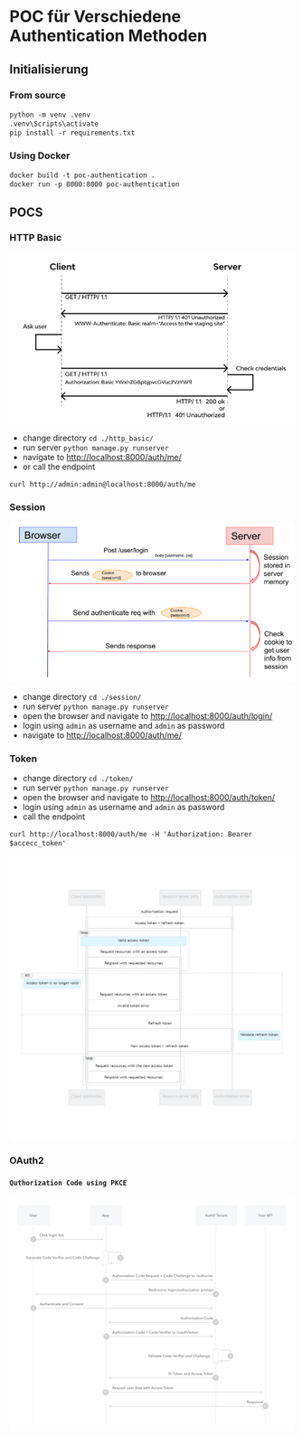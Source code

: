 # POC für Verschiedene Authentication Methoden

## Initialisierung

### From source

```
python -m venv .venv
.venv\Scripts\activate
pip install -r requirements.txt
```

### Using Docker
```
docker build -t poc-authentication .
docker run -p 8000:8000 poc-authentication
```

## POCS

### HTTP Basic
![http-basic-auth.jpeg](http-basic-auth.jpeg)

- change directory `cd ./http_basic/`
- run server `python manage.py runserver`
- navigate to [http://localhost:8000/auth/me/](http://localhost:8000/auth/me/)
- or call the endpoint
```
curl http://admin:admin@localhost:8000/auth/me
```

### Session
![session-auth.png](session-auth.png)

- change directory `cd ./session/`
- run server `python manage.py runserver`
- open the browser and navigate to [http://localhost:8000/auth/login/](http://localhost:8000/auth/login/)
- login using `admin` as username and `admin` as password
- navigate to [http://localhost:8000/auth/me/](http://localhost:8000/auth/me/)

### Token
- change directory `cd ./token/`
- run server `python manage.py runserver`
- open the browser and navigate to [http://localhost:8000/auth/token/](http://localhost:8000/auth/token/)
- login using `admin` as username and `admin` as password
- call the endpoint
```
curl http://localhost:8000/auth/me -H 'Authorization: Bearer $accecc_token'
```

![access-and-refresh-token.jpg](access-and-refresh-token.jpg)

### OAuth2
#### `Quthorization Code using PKCE`
![auth-sequence-auth-code-pkce.png](auth-sequence-auth-code-pkce.png)

